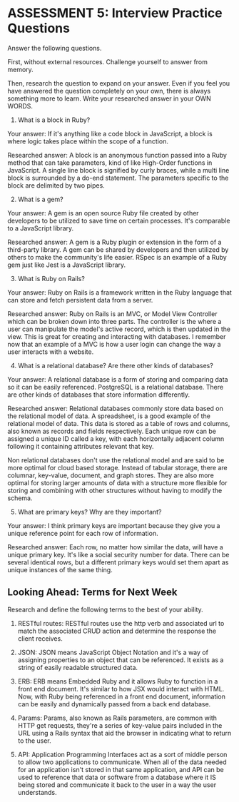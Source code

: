 # ASSESSMENT 5: Interview Practice Questions
Answer the following questions.

First, without external resources. Challenge yourself to answer from memory.

Then, research the question to expand on your answer. Even if you feel you have answered the question completely on your own, there is always something more to learn. Write your researched answer in your OWN WORDS.

1. What is a block in Ruby?

  Your answer:
  If it's anything like a code block in JavaScript, a block is where logic takes place within the scope of a function.

  Researched answer:
  A block is an anonymous function passed into a Ruby method that can take parameters, kind of like High-Order functions in JavaScript. A single line block is signified by curly braces, while a multi line block is surrounded by a do-end statement. The parameters specific to the block are delimited by two pipes.


2. What is a gem?

  Your answer:
  A gem is an open source Ruby file created by other developers to be utilized to save time on certain processes. It's comparable to a JavaScript library.

  Researched answer:
  A gem is a Ruby plugin or extension in the form of a third-party library. A gem can be shared by developers and then utilized by others to make the community's life easier. RSpec is an example of a Ruby gem just like Jest is a JavaScript library.  


3. What is Ruby on Rails?

  Your answer:
  Ruby on Rails is a framework written in the Ruby language that can store and fetch persistent data from a server.

  Researched answer:
  Ruby on Rails is an MVC, or Model View Controller which can be broken down into three parts. The controller is the where a user can manipulate the model's active record, which is then updated in the view. This is great for creating and interacting with databases. I remember now that an example of a MVC is how a user login can change the way a user interacts with a website.



4. What is a relational database? Are there other kinds of databases?

  Your answer:
  A relational database is a form of storing and comparing data so it can be easily referenced. PostgreSQL is a relational database. There are other kinds of databases that store information differently.

  Researched answer:
  Relational databases commonly store data based on the relational model of data. A spreadsheet, is a good example of the relational model of data. This data is stored as a table of rows and columns, also known as records and fields respectively. Each unique row can be assigned a unique ID called a key, with each horizontally adjacent column following it containing attributes relevant that key.

  Non relational databases don't use the relational model and are said to be more optimal for cloud based storage. Instead of tabular storage, there are columnar, key-value, document, and graph stores. They are also more optimal for storing larger amounts of data with a structure more flexible for storing and combining with other structures without having to modify the schema.


5. What are primary keys? Why are they important?

  Your answer:
  I think primary keys are important because they give you a unique reference point for each row of information.

  Researched answer:
  Each row, no matter how similar the data, will have a unique primary key. It's like a social security number for data. There can be several identical rows, but a different primary keys would set them apart as unique instances of the same thing.


## Looking Ahead: Terms for Next Week
Research and define the following terms to the best of your ability.

1. RESTful routes:
RESTful routes use the http verb and associated url to match the associated CRUD action and determine the response the client receives.

2. JSON:
JSON means JavaScript Object Notation and it's a way of assigning properties to an object that can be referenced. It exists as a string of easily readable structured data.

3. ERB:
ERB means Embedded Ruby and it allows Ruby to function in a front end document. It's similar to how JSX would interact with HTML. Now, with Ruby being referenced in a front end document, information can be easily and dynamically passed from a back end database.

4. Params:
Params, also known as Rails parameters, are common with HTTP get requests, they're a series of key-value pairs included in the URL using a Rails syntax that aid the browser in indicating what to return to the user.

5. API:
Application Programming Interfaces act as a sort of middle person to allow two applications to communicate. When all of the data needed for an application isn't stored in that same application, and API can be used to reference that data or software from a database where it IS being stored and communicate it back to the user in a way the user understands.
